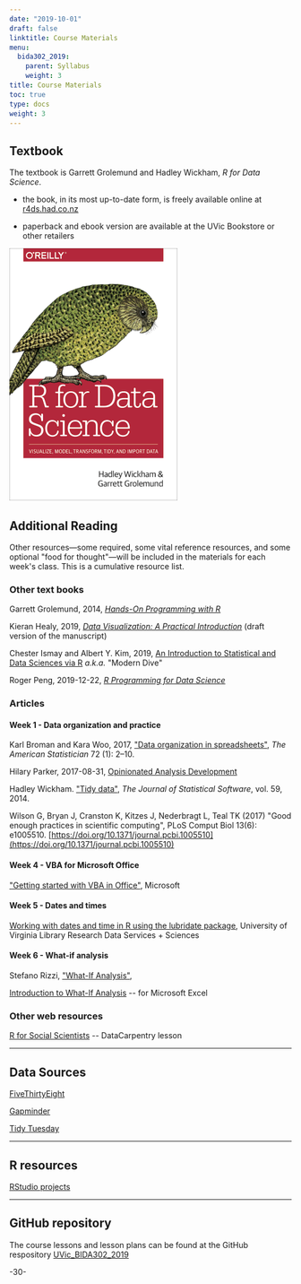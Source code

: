 ```yaml
---
date: "2019-10-01"
draft: false
linktitle: Course Materials
menu:
  bida302_2019:
    parent: Syllabus
    weight: 3
title: Course Materials
toc: true
type: docs
weight: 3
---
```



## Textbook

The textbook is Garrett Grolemund and Hadley Wickham, _R for Data Science_. 

* the book, in its most up-to-date form, is freely available online at [r4ds.had.co.nz](https://r4ds.had.co.nz/)

* paperback and ebook version are available at the UVic Bookstore or other retailers


![R for Data Science](r4ds_300.png)


## Additional Reading

Other resources&#8212;some required, some vital reference resources, and some optional "food for thought"&#8212;will be included in the  materials for each week's class. This is a cumulative resource list.




### Other text books

Garrett Grolemund, 2014, [_Hands-On Programming with R_](https://rstudio-education.github.io/hopr/)

Kieran Healy, 2019, [_Data Visualization: A Practical Introduction_](http://socviz.co/) (draft version of the manuscript)

Chester Ismay and Albert Y. Kim, 2019, [An Introduction to Statistical and Data Sciences via R](http://moderndive.com/) _a.k.a._ "Modern Dive"

Roger Peng, 2019-12-22, [_R Programming for Data Science_](https://bookdown.org/rdpeng/rprogdatascience/)



### Articles

#### Week 1 - Data organization and practice

Karl Broman and Kara Woo, 2017, ["Data organization in spreadsheets"](https://doi.org/10.1080/00031305.2017.1375989), _The American Statistician_ 72 (1): 2–10.

Hilary Parker, 2017-08-31, [Opinionated Analysis Development](https://peerj.com/preprints/3210/)

Hadley Wickham. ["Tidy data"](https://vita.had.co.nz/papers/tidy-data.html), _The Journal of Statistical Software_, vol. 59, 2014.

Wilson G, Bryan J, Cranston K, Kitzes J, Nederbragt L, Teal TK (2017) "Good enough practices in scientific computing", PLoS Comput Biol 13(6): e1005510. [https://doi.org/10.1371/journal.pcbi.1005510](https://doi.org/10.1371/journal.pcbi.1005510)



#### Week 4 - VBA for Microsoft Office


["Getting started with VBA in Office"](https://docs.microsoft.com/en-us/office/vba/library-reference/concepts/getting-started-with-vba-in-office), Microsoft


#### Week 5 - Dates and times

[Working with dates and time in R using the lubridate package](https://data.library.virginia.edu/working-with-dates-and-time-in-r-using-the-lubridate-package/), University of Virginia Library Research Data Services + Sciences



#### Week 6 - What-if analysis

Stefano Rizzi, ["What-If Analysis"](http://www-db.deis.unibo.it/~srizzi/PDF/eds-WIA.pdf), 

[Introduction to What-If Analysis](https://support.office.com/en-us/article/introduction-to-what-if-analysis-22bffa5f-e891-4acc-bf7a-e4645c446fb4) -- for Microsoft Excel


### Other web resources

[R for Social Scientists](https://datacarpentry.org/r-socialsci/) -- DataCarpentry lesson



***

## Data Sources

[FiveThirtyEight](https://fivethirtyeight-r.netlify.com/articles/fivethirtyeight.html)

[Gapminder](https://www.gapminder.org/data/)

[Tidy Tuesday](https://github.com/rfordatascience/tidytuesday)

***

## R resources

[RStudio projects](https://support.rstudio.com/hc/en-us/articles/200526207-Using-Projects)


***

## GitHub repository

The course lessons and lesson plans can be found at the GitHub respository [UVic_BIDA302_2019](https://github.com/MonkmanMH/UVic_BIDA302_2019)

-30-

